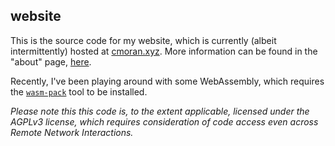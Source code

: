 ## website

This is the source code for my website, which is currently (albeit intermittently) hosted at [cmoran.xyz](http://cmoran.xyz). More information can be found in the "about" page, [here](./writing/about.md).

Recently, I've been playing around with some WebAssembly, which requires the [`wasm-pack`](https://rustwasm.github.io/wasm-pack/installer/) tool to be installed. 

*Please note this this code is, to the extent applicable, licensed under the AGPLv3 license, which requires consideration of code access even across Remote Network Interactions.*